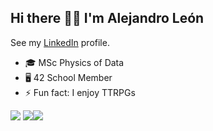 <!---
| <img src="http://www.sc.ehu.es/mathema1/Perry1.jpg" width="300"> |
|:--:| 
| *Image by Edward Perry. [Source.](http://www.sc.ehu.es/mathema1/Alhambra.htm)* |
--->


## Hi there 👋🏻 I'm Alejandro León

See my [LinkedIn](https://www.linkedin.com/in/alejandro-le%C3%B3n-castell-ba569b21b/) profile.

- 🎓 MSc Physics of Data
- 🖥 42 School Member
- ⚡️ Fun fact: I enjoy TTRPGs


[![](https://img.shields.io/badge/Programming%20Language-00599C?style=flat-square&logo=c&logoColor=white)](https://www.gnu.org/software/libc/manual/html_mono/libc.html) [ ![](https://img.shields.io/badge/Python-00599C?style=flat-square&logo=python&logoColor=white)](https://www.python.org)[![](https://img.shields.io/badge/Pytorch-00599C?style=flat-square&logo=Pytorch&logoColor=white)](https://pytorch.org/docs/stable/index.html)

<!---
[![](https://img.shields.io/badge/C%2B%2B-00599C?style=flat-square&logo=C%2B%2B&logoColor=white) ](https://www.cplusplus.com) 
[ ![](https://img.shields.io/badge/Programming%20Language-00599C?style=flat-square&logo=R&logoColor=white)](https://cran.r-project.org/doc/manuals/r-release/R-intro.html) 
--->

<!---
[![aleon-ca's 42 stats](https://badge42.vercel.app/api/v2/cl1lugp44007809l9bwu8ib07/stats?cursusId=21&coalitionId=66)](https://github.com/JaeSeoKim/badge42)
--->
<!---
[![Anurag's GitHub stats](https://github-readme-stats.vercel.app/api?username=ElHuaco&theme=gruvbox&hide_border=true&hide=issues)](https://github.com/anuraghazra/github-readme-stats)
--->
<!---
[![Top Langs](https://github-readme-stats.vercel.app/api/top-langs/?username=ElHuaco&theme=gruvbox&hide_border=true&layout=compact&hide=makefile)](https://github.com/anuraghazra/github-readme-stats)
--->

